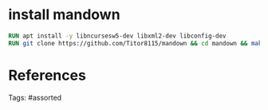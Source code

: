 # install mandown
```dockerfile
RUN apt install -y libncursesw5-dev libxml2-dev libconfig-dev
RUN git clone https://github.com/Titor8115/mandown && cd mandown && make && make install
```

# References

Tags:
    #assorted
